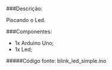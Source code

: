 ###Descrição:

Piscando o Led.

###Componentes:

 - 1x Arduino Uno;
 - 1x Led;

#####Código fonte: blink_led_simple.ino
